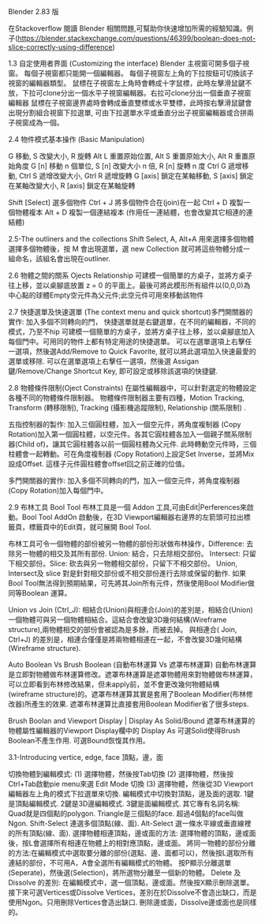  Blender 2.83 版 
 
 在Stackoverflow 閱讀 Blender 相關問題,可幫助你快速增加所需的經驗知識。例子(https://blender.stackexchange.com/questions/46399/boolean-does-not-slice-correctly-using-difference)
 
 1.3 自定使用者界面 (Customizing the interface) 
 Blender 主視窗可開多個子視窗。
 每個子視窗都只能開一個編輯器。
 每個子視窗左上角的下拉按鈕可切換該子視窗的編輯器類型。
 鼠標在子視窗左上角時會轉成十字鼠標，此時左擊滑鼠鍵不放，下拉可clone分出一個水平子視窗編輯器。右拉可clone分出一個垂直子視窗編輯器
 鼠標在子視窗邊界處時會轉成垂直雙標或水平雙標，此時按右擊滑鼠鍵會出現分割組合視窗下拉選單, 可由下拉選單水平或垂直分出子視窗編輯器或合拼兩子視窗成為一個。
  
 2.4 物件模式基本操作 (Basic Manipulation)
 
G 移動,  S 改變大小,  R 旋轉
Alt L 重置原始位置, Alt S 重置原始大小, Alt R 重置原始角度
G [n] 移動 n 個單位, S [n] 改變大小 n 倍, R [n]  旋轉 n 度
Ctrl G 遞增移動, Ctrl S 遞增改變大小, Gtrl R 遞增旋轉
G [axis] 鎖定在某軸移動, S [axis] 鎖定在某軸改變大小, R [axis] 鎖定在某軸旋轉

Shift [Select] 選多個物件
Ctrl + J 將多個物件合在(join)在一起
Ctrl + D 複製一個物體複本
Alt + D   複製一個連結複本 (作用任一連結體，也會改變其它相連的連結體)

2.5-The outliners and the collections
Shift Select, A, Alt+A 用來選擇多個物體
選擇多個物體後，按 M 會出現選單，選 new Collection 就可將這些物體分成一組命名，該組名會出現在outliner.

2.6 物體之間的關系 Ojects Relationship
可建模一個簡單的方桌子，並將方桌子往上移，並以桌腳底放置 z = 0 的平面上。最後可將此模形所有組件以(0,0,0)為中心點的球體Empty空元件為父元件;此空元件可用來移動該物件

2.7 快捷選單及快速選單 (The context menu and quick shortcut)多門開關器的實作: 加入多個不同轉向的門，
快捷選單就是右鍵選單，在不同的編輯器，不同的模式，乃至不hip
可建模一個簡單的方桌子，並將方桌子往上移，並以桌腳底加入每個門中。可用同的物件上都有特定用途的快捷選單。
可以在選單選項上右擊任一選項，然後選Add/Remove to Quick Favorite, 就可以將此選項加入快速最愛的選單或移除.
可以在選單選項上右擊任一選項，然後選 Assigan鍵/Remove/Change Shortcut Key, 即可設定或移除該選項的快捷鍵.

2.8 物體條件限制(Oject Constraints)
在屬性編輯器中，可以針對選定的物體設定各種不同的物體條件限制器。
物體條件限制器主要有四種，Motion Tracking, Transform (轉移限制), Tracking (攝影機追蹤限制), Relationship (關系限制) .

五指控制器的製作: 加入三個圓柱體，加入一個空元件，將角度複制器 (Copy Rotation)加入第一個圓柱體，以空元件。各其它圓柱體各加入一個親子關系限制器(Child of)，讓其它圓柱體各以前一個圓柱體為父元件.
此時轉動空元件時，三個柱體會一起轉動。可在角度複制器 (Copy Rotation)上設定Set Inverse，並將Mix設成Offset. 這樣子元件圓柱體會offset回之前正確的位值。

多門開關器的實作: 加入多個不同轉向的門，加入一個空元件，將角度複制器 (Copy Rotation)加入每個門中。

2.9 布林工具 Bool Tool
布林工具是一個 Addon 工具,可由Edit|Perferences來啟動。Bool Tool AddOn 啟動後，在3D Viewport編輯器右邊界的左箭頭可拉出標籤頁，標籤頁中的Edit頁，就可展開 Bool Tool.

布林工具可令一個物體的部份被另一物體的部份形狀做布林操作，Difference: 去除另一物體的相交及其所有部份.  Union: 結合，只去除相交部份。 Intersect: 只留下相交部份。Slice: 砍去與另一物體相交部份，只留下不相交部份。 Union, Intersect及 slice 對是針對相交部份或不相交部份進行去除或保留的動作. 
如果Bool Tool無法得到預期結果，可先將其Join所有元件，然後使用Bool Modifier做同等Boolean 運算。

Union vs Join (Ctrl_J): 相結合(Union)與相連合(Join)的差別是，相結合(Union) 一個物體可與另一個物體相結合。這結合會改變3D幾何結構(Wireframe structure),兩物體相交的部份會被認為是多餘，而被去掉。 與相連合( Join, Ctrl+J) 的差別是，相連合僅僅是將兩物體相連在一起，不會改變3D幾何結構(Wireframe structure). 

Auto Boolean Vs Brush Boolean (自動布林運算 Vs 遮罩布林運算) 自動布林運算是立即對物體做布林運算修改。遮罩布林運算是遮罩物體用來對物體做布林運算，可以立即看到布林修改結果，但未apply前，並不會更改幾何物體結構 (wireframe structure)的。遮罩布林運算其實是套用了Boolean Modifier(布林修改器)所產生的效果. 遮罩布林運算比直接套用Boolean Modifier省了很多steps.

Brush Boolan and Viewport Display | Display As Solid/Bound
遮罩布林運算的物體屬性編輯器的Viewport Display欄中的 Display As 可選Solid使得Brush Boolean不產生作用. 可選Bound恢愎其作用。

3.1-Introducing vertice, edge, face 頂點，邊，面

切換物體到編輯模式: (1) 選擇物體，然後按Tab切換 (2) 選擇物體，然後按Ctrl+Tab啟動pie menu來選 Edit Mode 切換 (3) 選擇物體，然後從3D Viewport編輯器左上角的模式下拉選單來切換.
編輯模式中切換對頂點，邊及面的選取. 1鍵是頂點編輯模式. 2鍵是3D邊編輯模式. 3鍵是面編輯模式. 其它專有名詞名稱: Quad就是四個點的polygon. Triangle是三個點的face. 超過4個點的face叫做Ngon.
Shift-Select 連選多個頂點(線、面).  Alt-Select 選一條水平線或垂直線裡的所有頂點(線、面).
選擇物體相連頂點，邊或面的方法: 選擇物體的頂點，邊或面後，按L會選擇所有相連在物體上的相對應頂點，邊或面。
將同一物體的部份分離的方法:在編輯模式中選取要分離的部份(選點、邊、面都可以)，然後按L選取所有連結的部份，不可用A，A會全選所有編輯模式的物體。 按P顯示分離選單(Seperate)，然後選(Selection)，將所選物分離至一個新的物體。
Delete 及 Dissolve 的差別: 在編輯模式中，選一個頂點，邊或面。然後按X顯示刪除選單。 接下來可選Vertices或Dissolve Vertices，差別在於Dissolve不會造出缺口，而是使用Ngon。只用刪除Vertices會造出缺口. 刪除邊或面，Dissolve邊或面也是同樣的。

